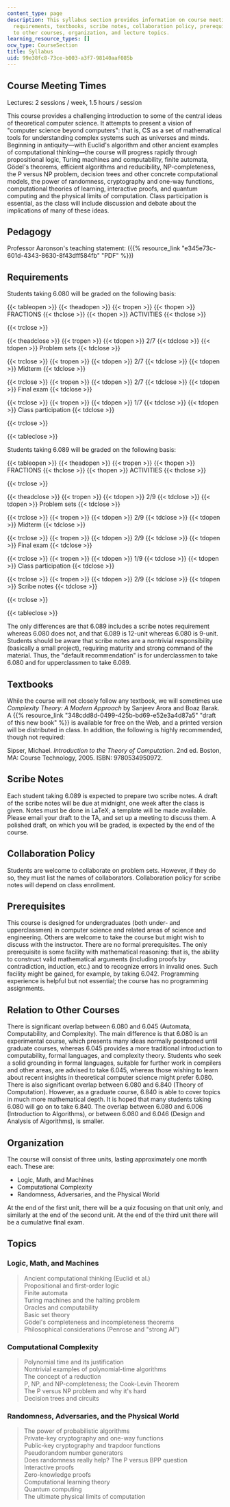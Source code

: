 ```yaml
---
content_type: page
description: This syllabus section provides information on course meeting times, pedagogy,
  requirements, textbooks, scribe notes, collaboration policy, prerequisites, relation
  to other courses, organization, and lecture topics.
learning_resource_types: []
ocw_type: CourseSection
title: Syllabus
uid: 99e38fc8-73ce-b003-a3f7-98140aaf085b
---
```


Course Meeting Times
--------------------

Lectures: 2 sessions / week, 1.5 hours / session

This course provides a challenging introduction to some of the central ideas of theoretical computer science. It attempts to present a vision of "computer science beyond computers": that is, CS as a set of mathematical tools for understanding complex systems such as universes and minds. Beginning in antiquity—with Euclid's algorithm and other ancient examples of computational thinking—the course will progress rapidly through propositional logic, Turing machines and computability, finite automata, Gödel's theorems, efficient algorithms and reducibility, NP-completeness, the P versus NP problem, decision trees and other concrete computational models, the power of randomness, cryptography and one-way functions, computational theories of learning, interactive proofs, and quantum computing and the physical limits of computation. Class participation is essential, as the class will include discussion and debate about the implications of many of these ideas.

Pedagogy
--------

Professor Aaronson's teaching statement: ({{% resource_link "e345e73c-601d-4343-8630-8f43dff584fb" "PDF" %}})

Requirements
------------

Students taking 6.080 will be graded on the following basis:

{{< tableopen >}}
{{< theadopen >}}
{{< tropen >}}
{{< thopen >}}
FRACTIONS
{{< thclose >}}
{{< thopen >}}
ACTIVITIES
{{< thclose >}}

{{< trclose >}}

{{< theadclose >}}
{{< tropen >}}
{{< tdopen >}}
2/7
{{< tdclose >}}
{{< tdopen >}}
Problem sets
{{< tdclose >}}

{{< trclose >}}
{{< tropen >}}
{{< tdopen >}}
2/7
{{< tdclose >}}
{{< tdopen >}}
Midterm
{{< tdclose >}}

{{< trclose >}}
{{< tropen >}}
{{< tdopen >}}
2/7
{{< tdclose >}}
{{< tdopen >}}
Final exam
{{< tdclose >}}

{{< trclose >}}
{{< tropen >}}
{{< tdopen >}}
1/7
{{< tdclose >}}
{{< tdopen >}}
Class participation
{{< tdclose >}}

{{< trclose >}}

{{< tableclose >}}

Students taking 6.089 will be graded on the following basis:

{{< tableopen >}}
{{< theadopen >}}
{{< tropen >}}
{{< thopen >}}
FRACTIONS
{{< thclose >}}
{{< thopen >}}
ACTIVITIES
{{< thclose >}}

{{< trclose >}}

{{< theadclose >}}
{{< tropen >}}
{{< tdopen >}}
2/9
{{< tdclose >}}
{{< tdopen >}}
Problem sets
{{< tdclose >}}

{{< trclose >}}
{{< tropen >}}
{{< tdopen >}}
2/9
{{< tdclose >}}
{{< tdopen >}}
Midterm
{{< tdclose >}}

{{< trclose >}}
{{< tropen >}}
{{< tdopen >}}
2/9
{{< tdclose >}}
{{< tdopen >}}
Final exam
{{< tdclose >}}

{{< trclose >}}
{{< tropen >}}
{{< tdopen >}}
1/9
{{< tdclose >}}
{{< tdopen >}}
Class participation
{{< tdclose >}}

{{< trclose >}}
{{< tropen >}}
{{< tdopen >}}
2/9
{{< tdclose >}}
{{< tdopen >}}
Scribe notes
{{< tdclose >}}

{{< trclose >}}

{{< tableclose >}}

The only differences are that 6.089 includes a scribe notes requirement whereas 6.080 does not, and that 6.089 is 12-unit whereas 6.080 is 9-unit. Students should be aware that scribe notes are a nontrivial responsibility (basically a small project), requiring maturity and strong command of the material. Thus, the "default recommendation" is for underclassmen to take 6.080 and for upperclassmen to take 6.089.

Textbooks
---------

While the course will not closely follow any textbook, we will sometimes use _Complexity Theory: A Modern Approach_ by Sanjeev Arora and Boaz Barak. A {{% resource_link "348cdd8d-0499-425b-bd69-e52e3a4d87a5" "draft of this new book" %}} is available for free on the Web, and a printed version will be distributed in class. In addition, the following is highly recommended, though not required:

Sipser, Michael. _Introduction to the Theory of Computation_. 2nd ed. Boston, MA: Course Technology, 2005. ISBN: 9780534950972.

Scribe Notes
------------

Each student taking 6.089 is expected to prepare two scribe notes. A draft of the scribe notes will be due at midnight, one week after the class is given. Notes must be done in LaTeX; a template will be made available. Please email your draft to the TA, and set up a meeting to discuss them. A polished draft, on which you will be graded, is expected by the end of the course.

Collaboration Policy
--------------------

Students are welcome to collaborate on problem sets. However, if they do so, they must list the names of collaborators. Collaboration policy for scribe notes will depend on class enrollment.

Prerequisites
-------------

This course is designed for undergraduates (both under- and upperclassmen) in computer science and related areas of science and engineering. Others are welcome to take the course but might wish to discuss with the instructor. There are no formal prerequisites. The only prerequisite is some facility with mathematical reasoning: that is, the ability to construct valid mathematical arguments (including proofs by contradiction, induction, etc.) and to recognize errors in invalid ones. Such facility might be gained, for example, by taking 6.042. Programming experience is helpful but not essential; the course has no programming assignments.

Relation to Other Courses
-------------------------

There is significant overlap between 6.080 and 6.045 (Automata, Computability, and Complexity). The main difference is that 6.080 is an experimental course, which presents many ideas normally postponed until graduate courses, whereas 6.045 provides a more traditional introduction to computability, formal languages, and complexity theory. Students who seek a solid grounding in formal languages, suitable for further work in compilers and other areas, are advised to take 6.045, whereas those wishing to learn about recent insights in theoretical computer science might prefer 6.080. There is also significant overlap between 6.080 and 6.840 (Theory of Computation). However, as a graduate course, 6.840 is able to cover topics in much more mathematical depth. It is hoped that many students taking 6.080 will go on to take 6.840. The overlap between 6.080 and 6.006 (Introduction to Algorithms), or between 6.080 and 6.046 (Design and Analysis of Algorithms), is smaller.

Organization
------------

The course will consist of three units, lasting approximately one month each. These are:

*   Logic, Math, and Machines
*   Computational Complexity
*   Randomness, Adversaries, and the Physical World

At the end of the first unit, there will be a quiz focusing on that unit only, and similarly at the end of the second unit. At the end of the third unit there will be a cumulative final exam.

Topics
------

### Logic, Math, and Machines

> Ancient computational thinking (Euclid et al.)  
> Propositional and first-order logic  
> Finite automata  
> Turing machines and the halting problem  
> Oracles and computability  
> Basic set theory  
> Gödel's completeness and incompleteness theorems  
> Philosophical considerations (Penrose and "strong AI")

### Computational Complexity

> Polynomial time and its justification  
> Nontrivial examples of polynomial-time algorithms  
> The concept of a reduction  
> P, NP, and NP-completeness; the Cook-Levin Theorem  
> The P versus NP problem and why it's hard  
> Decision trees and circuits

### Randomness, Adversaries, and the Physical World

> The power of probabilistic algorithms  
> Private-key cryptography and one-way functions  
> Public-key cryptography and trapdoor functions  
> Pseudorandom number generators  
> Does randomness really help? The P versus BPP question  
> Interactive proofs  
> Zero-knowledge proofs  
> Computational learning theory  
> Quantum computing  
> The ultimate physical limits of computation